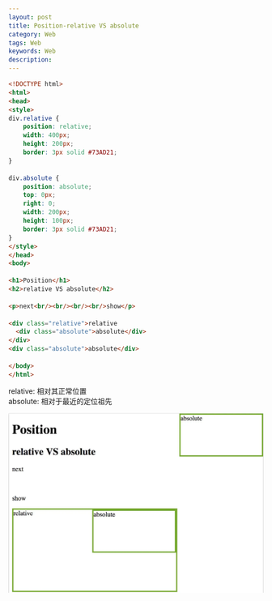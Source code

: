 ```yaml
---  
layout: post  
title: Position-relative VS absolute  
category: Web  
tags: Web  
keywords: Web  
description: 
---  
```


```html  
<!DOCTYPE html>  
<html>  
<head>  
<style>  
div.relative {  
    position: relative;  
    width: 400px;  
    height: 200px;  
    border: 3px solid #73AD21;  
} 

div.absolute {  
    position: absolute;  
    top: 0px;  
    right: 0;  
    width: 200px;  
    height: 100px;  
    border: 3px solid #73AD21;  
}  
</style>  
</head>  
<body>  

<h1>Position</h1>  
<h2>relative VS absolute</h2>  

<p>next<br/><br/><br/><br/>show</p>  

<div class="relative">relative  
  <div class="absolute">absolute</div>  
</div>  
<div class="absolute">absolute</div>  

</body>  
</html>  
```  

relative: 相对其正常位置  
absolute: 相对于最近的定位祖先  

![](/assets/postAssets/2018/15238654557878.webp)  

